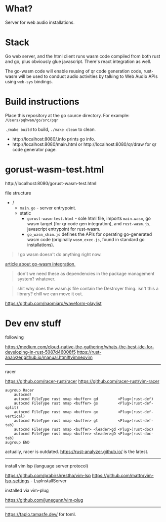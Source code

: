 # What?
Server for web audio installations.

# Stack
Go web server, and the html client runs wasm code compiled from both rust and
go, plus obviously glue javascript. There's react integration as well. 

The go-wasm code will enable reusing of qr code generation code, rust-wasm will
be used to conduct audio activities by talking to Web Audio APIs using
`web-sys` bindings.

# Build instructions

Place this repository at the go source directory. For example:
`/Users/pqhwan/go/src/pqr`

`./make build` to build, `./make clean` to clean.


* http://localhost:8080/.info prints go info. 
* http://localhost:8080/main.html or http://localhost:8080/qr/draw for qr code
generator page.

# gorust-wasm-test.html

http://localhost:8080/gorust-wasm-test.html 

file structure

* / 
    * `main.go` - server entrypoint. 
    * static
        * `gorust-wasm-test.html` - sole html file, imports `main.wasm`, go wasm
          target (for qr code gen integration), and `rust-wasm.js`, javascript
          entrypoint for rust-wasm.
        * `go_wasm_shim.js` defines the APIs for operating go-generated wasm
          code (originally `wasm_exec.js`, found in standard go installations).

> ! go wasm doesn't do anything right now.

[article about go-wasm integration.](http://macias.info/entry/202003151900_go_wasm_js.md)

> don't we need these as dependencies in the package management system? whatever.

> shit why does the wasm.js file contain the Destroyer thing. isn't this a
> library? chill we can move it out.

https://github.com/naomiaro/waveform-playlist

# Dev env stuff
following 

https://medium.com/cloud-native-the-gathering/whats-the-best-ide-for-developing-in-rust-5087d46006f5
https://rust-analyzer.github.io/manual.html#vimneovim 

---
racer

https://github.com/racer-rust/racer
https://github.com/racer-rust/vim-racer

```
augroup Racer
    autocmd!
    autocmd FileType rust nmap <buffer> gd         <Plug>(rust-def)
    autocmd FileType rust nmap <buffer> gs         <Plug>(rust-def-split)
    autocmd FileType rust nmap <buffer> gx         <Plug>(rust-def-vertical)
    autocmd FileType rust nmap <buffer> gt         <Plug>(rust-def-tab)
    autocmd FileType rust nmap <buffer> <leader>gd <Plug>(rust-doc)
    autocmd FileType rust nmap <buffer> <leader>gD <Plug>(rust-doc-tab)
augroup END
```

actually, racer is outdated.  https://rust-analyzer.github.io/ is the latest.

---

install vim lsp (language server protocol)

https://github.com/prabirshrestha/vim-lsp
https://github.com/mattn/vim-lsp-settings - LspInstallServer

installed via vim-plug

https://github.com/junegunn/vim-plug

---

https://taplo.tamasfe.dev/ for toml.

